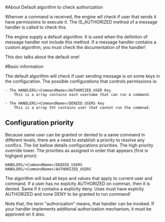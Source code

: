 #About Default algorithm to check authorization

Whenver a command is received, the engine wll check if user that sends it have permissions to execute it.
The IS_AUTHORIZED method of a message handler is called to check this.

The engine supply a default algorithm. It is used when the definiton of message handler not include this method.
If a message handler contains a custom algorithm, you must  check the documentation of the handler!

This doc talks about the default one!

#Basic information
	
The default algorithm will check if user sending message is on some keys in the configuration.
The possible configurations that controls permissions is:

	
	- The HANDLERS/<CommandName>/AUTHORIZED_USER Key
		This is a array contains each username that can run a command.
		
	- The HANDLERS/<CommandName>/DENIED_USERS Key
		This is a array tht contains user that cannot run the commnad.
		
## Configuration priority

Because same user can be granted or denied to a same command in different levels, there are a need to establish a priority to resolve any conflics.
The list bellow details configurations priorities. The high priority override lower. 
The priorities as assigned in order that appears (first is highgest priori):

	HANDLERS/<CommandName>/DENIED_USERS
	HANDLERS/<CommandName>/AUTHORIZED_USERS

		


The algorithm will load all keys and values that apply to current user and command.
If a user has no explcity AUTHORIZED on comman, then it is denied. Same if it contains a explicity deny.
Uses must have explcity AUTHORIZED and none DENY to be granted to run command!




Note that, the term "authorization" means, that handler can be invoked.
If your handler implements additional authorization mechanism, it must be approved on it also.